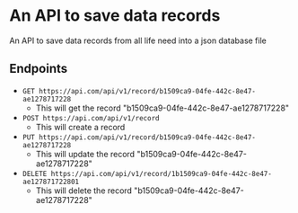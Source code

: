 # An API to save data records

An API to save data records from all life need into a json database file

## Endpoints

- `GET https://api.com/api/v1/record/b1509ca9-04fe-442c-8e47-ae1278717228`
  - This will get the record "b1509ca9-04fe-442c-8e47-ae1278717228"
- `POST https://api.com/api/v1/record`
  - This will create a record
- `PUT https://api.com/api/v1/record/b1509ca9-04fe-442c-8e47-ae1278717228`
  - This will update the record "b1509ca9-04fe-442c-8e47-ae1278717228"
- `DELETE https://api.com/api/v1/record/1b1509ca9-04fe-442c-8e47-ae127871722801`
  - This will delete the record "b1509ca9-04fe-442c-8e47-ae1278717228"
